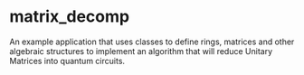 # matrix_decomp
An example application that uses classes to define rings, matrices and other algebraic structures to implement an algorithm that will reduce Unitary Matrices into quantum circuits. 
